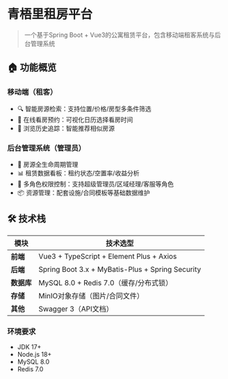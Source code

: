 # 青梧里租房平台

> 一个基于Spring Boot + Vue3的公寓租赁平台，包含移动端租客系统与后台管理系统

## 🏠 功能概览

### 移动端（租客）
- 🔍 智能房源检索：支持位置/价格/房型多条件筛选
- 📅 在线看房预约：可视化日历选择看房时间
- 📖 浏览历史追踪：智能推荐相似房源

### 后台管理系统（管理员）
- 🏢 房源全生命周期管理
- 📊 租赁数据看板：租约状态/空置率/收益分析
- 👥 多角色权限控制：支持超级管理员/区域经理/客服等角色
- 📦 资源管理：配套设施/合同模板等基础数据维护

## 🛠️ 技术栈

| 模块       | 技术选型                                                                 |
|------------|--------------------------------------------------------------------------|
| **前端**   | Vue3 + TypeScript + Element Plus + Axios                                |
| **后端**   | Spring Boot 3.x + MyBatis-Plus + Spring Security                        |
| **数据库** | MySQL 8.0 + Redis 7.0（缓存/分布式锁）                                 |
| **存储**   | MinIO对象存储（图片/合同文件）                                           |
| **其他**   | Swagger 3（API文档）              |

### 环境要求
- JDK 17+
- Node.js 18+
- MySQL 8.0
- Redis 7.0
